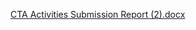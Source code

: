 [CTA Activities Submission Report (2).docx](https://github.com/shrisoumyapuranik/oops-cta-/files/12190928/CTA.Activities.Submission.Report.2.docx)
